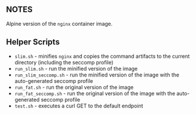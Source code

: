 ## NOTES

Alpine version of the `nginx` container image.

## Helper Scripts

* `slim.sh` - minifies `nginx` and copies the command artifacts to the current directory (including the seccomp profile)
* `run_slim.sh` - run the minified version of the image
* `run_slim_seccomp.sh` - run the minified version of the image with the auto-generated seccomp profile
* `run_fat.sh` - run the original version of the image
* `run_fat_seccomp.sh` - run the original version of the image with the auto-generated seccomp profile
* `test.sh` - executes a curl GET to the default endpoint
